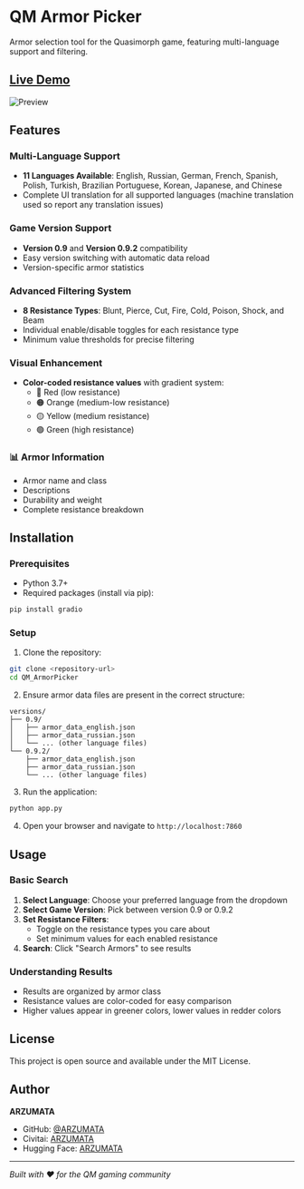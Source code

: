 # QM Armor Picker

Armor selection tool for the Quasimorph game, featuring multi-language support and filtering.
## [Live Demo](https://huggingface.co/spaces/ARZUMATA/QM_ArmorPicker)

![Preview](media/preview.png)

## Features

### Multi-Language Support
- **11 Languages Available**: English, Russian, German, French, Spanish, Polish, Turkish, Brazilian Portuguese, Korean, Japanese, and Chinese
- Complete UI translation for all supported languages (machine translation used so report any translation issues)

### Game Version Support
- **Version 0.9** and **Version 0.9.2** compatibility
- Easy version switching with automatic data reload
- Version-specific armor statistics

### Advanced Filtering System
- **8 Resistance Types**: Blunt, Pierce, Cut, Fire, Cold, Poison, Shock, and Beam
- Individual enable/disable toggles for each resistance type
- Minimum value thresholds for precise filtering

### Visual Enhancement
- **Color-coded resistance values** with gradient system:
  - 🔴 Red (low resistance)
  - 🟠 Orange (medium-low resistance)
  - 🟡 Yellow (medium resistance)
  - 🟢 Green (high resistance)

### 📊 Armor Information
- Armor name and class
- Descriptions
- Durability and weight
- Complete resistance breakdown

## Installation

### Prerequisites
- Python 3.7+
- Required packages (install via pip):

```bash
pip install gradio
```

### Setup
1. Clone the repository:
```bash
git clone <repository-url>
cd QM_ArmorPicker
```

2. Ensure armor data files are present in the correct structure:
```
versions/
├── 0.9/
│   ├── armor_data_english.json
│   ├── armor_data_russian.json
│   └── ... (other language files)
└── 0.9.2/
    ├── armor_data_english.json
    ├── armor_data_russian.json
    └── ... (other language files)
```

3. Run the application:
```bash
python app.py
```

4. Open your browser and navigate to `http://localhost:7860`

## Usage

### Basic Search
1. **Select Language**: Choose your preferred language from the dropdown
2. **Select Game Version**: Pick between version 0.9 or 0.9.2
3. **Set Resistance Filters**: 
   - Toggle on the resistance types you care about
   - Set minimum values for each enabled resistance
4. **Search**: Click "Search Armors" to see results

### Understanding Results
- Results are organized by armor class
- Resistance values are color-coded for easy comparison
- Higher values appear in greener colors, lower values in redder colors


## License

This project is open source and available under the MIT License.

## Author

**ARZUMATA**
- GitHub: [@ARZUMATA](https://github.com/ARZUMATA)
- Civitai: [ARZUMATA](https://civitai.com/user/ARZUMATA)
- Hugging Face: [ARZUMATA](https://huggingface.co/ARZUMATA)

---

*Built with ❤️ for the QM gaming community*
